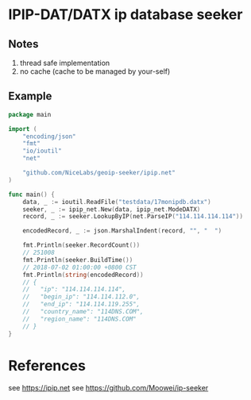 # IPIP-DAT/DATX ip database seeker

## Notes

1. thread safe implementation
2. no cache (cache to be managed by your-self)

## Example

```go
package main

import (
	"encoding/json"
	"fmt"
	"io/ioutil"
	"net"

	"github.com/NiceLabs/geoip-seeker/ipip.net"
)

func main() {
	data, _ := ioutil.ReadFile("testdata/17monipdb.datx")
	seeker, _ := ipip_net.New(data, ipip_net.ModeDATX)
	record, _ := seeker.LookupByIP(net.ParseIP("114.114.114.114"))

	encodedRecord, _ := json.MarshalIndent(record, "", "  ")

	fmt.Println(seeker.RecordCount())
	// 251008
	fmt.Println(seeker.BuildTime())
	// 2018-07-02 01:00:00 +0800 CST
	fmt.Println(string(encodedRecord))
	// {
	//   "ip": "114.114.114.114",
	//   "begin_ip": "114.114.112.0",
	//   "end_ip": "114.114.119.255",
	//   "country_name": "114DNS.COM",
	//   "region_name": "114DNS.COM"
	// }
}
```

# References

see https://ipip.net
see https://github.com/Moowei/ip-seeker
